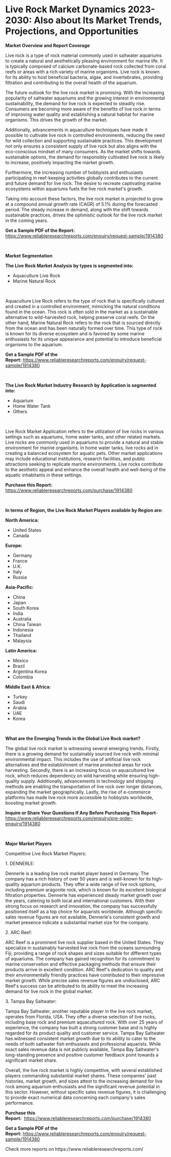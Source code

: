 <p><h1>Live Rock Market Dynamics 2023-2030: Also about Its Market Trends, Projections, and Opportunities</h1></p><p><strong>Market Overview and Report Coverage</strong></p>
<p><p>Live rock is a type of rock material commonly used in saltwater aquariums to create a natural and aesthetically pleasing environment for marine life. It is typically composed of calcium carbonate-based rock collected from coral reefs or areas with a rich variety of marine organisms. Live rock is known for its ability to host beneficial bacteria, algae, and invertebrates, providing filtration and contributing to the overall health of the aquarium.</p><p>The future outlook for the live rock market is promising. With the increasing popularity of saltwater aquariums and the growing interest in environmental sustainability, the demand for live rock is expected to steadily rise. Consumers are becoming more aware of the benefits of live rock in terms of improving water quality and establishing a natural habitat for marine organisms. This drives the growth of the market.</p><p>Additionally, advancements in aquaculture techniques have made it possible to cultivate live rock in controlled environments, reducing the need for wild collection and supporting sustainable practices. This development not only ensures a consistent supply of live rock but also aligns with the eco-conscious mindset of many consumers. As the market shifts towards sustainable options, the demand for responsibly cultivated live rock is likely to increase, positively impacting the market growth.</p><p>Furthermore, the increasing number of hobbyists and enthusiasts participating in reef-keeping activities globally contributes to the current and future demand for live rock. The desire to recreate captivating marine ecosystems within aquariums fuels the live rock market's growth.</p><p>Taking into account these factors, the live rock market is projected to grow at a compound annual growth rate (CAGR) of 5.1% during the forecasted period. The steady increase in demand, along with the shift towards sustainable practices, drives the optimistic outlook for the live rock market in the coming years.</p></p>
<p><strong>Get a Sample PDF of the Report:</strong> <a href="https://www.reliableresearchreports.com/enquiry/request-sample/1914380">https://www.reliableresearchreports.com/enquiry/request-sample/1914380</a></p>
<p>&nbsp;</p>
<p><strong>Market Segmentation</strong></p>
<p><strong>The Live Rock Market Analysis by types is segmented into:</strong></p>
<p><ul><li>Aquaculture Live Rock</li><li>Marine Natural Rock</li></ul></p>
<p>&nbsp;</p>
<p><p>Aquaculture Live Rock refers to the type of rock that is specifically cultured and created in a controlled environment, mimicking the natural conditions found in the ocean. This rock is often sold in the market as a sustainable alternative to wild-harvested rock, helping preserve coral reefs. On the other hand, Marine Natural Rock refers to the rock that is sourced directly from the ocean and has been naturally formed over time. This type of rock is known for its diverse ecosystem and is favored by some marine enthusiasts for its unique appearance and potential to introduce beneficial organisms to the aquarium.</p></p>
<p><strong>Get a Sample PDF of the Report:</strong>&nbsp;<a href="https://www.reliableresearchreports.com/enquiry/request-sample/1914380">https://www.reliableresearchreports.com/enquiry/request-sample/1914380</a></p>
<p>&nbsp;</p>
<p><strong>The Live Rock Market Industry Research by Application is segmented into:</strong></p>
<p><ul><li>Aquarium</li><li>Home Water Tank</li><li>Others</li></ul></p>
<p>&nbsp;</p>
<p><p>Live Rock Market Application refers to the utilization of live rocks in various settings such as aquariums, home water tanks, and other related markets. Live rocks are commonly used in aquariums to provide a natural and stable environment for marine organisms. In home water tanks, live rocks aid in creating a balanced ecosystem for aquatic pets. Other market applications may include educational institutions, research facilities, and public attractions seeking to replicate marine environments. Live rocks contribute to the aesthetic appeal and enhance the overall health and well-being of the aquatic inhabitants in these settings.</p></p>
<p><strong>Purchase this Report:</strong>&nbsp; <a href="https://www.reliableresearchreports.com/purchase/1914380">https://www.reliableresearchreports.com/purchase/1914380</a></p>
<p>&nbsp;</p>
<p><strong>In terms of Region, the Live Rock Market Players available by Region are:</strong></p>
<p>
    <p> <strong> North America: </strong>
        <ul>
            <li>United States</li>
            <li>Canada</li>
        </ul>
        </p> 
    <p> <strong> Europe: </strong>
        <ul>
            <li>Germany</li>
            <li>France</li>
            <li>U.K.</li>
            <li>Italy</li>
            <li>Russia</li>
        </ul>
        </p> 
    <p> <strong> Asia-Pacific: </strong>
        <ul>
            <li>China</li>
            <li>Japan</li>
            <li>South Korea</li>
            <li>India</li>
            <li>Australia</li>
            <li>China Taiwan</li>
            <li>Indonesia</li>
            <li>Thailand</li>
            <li>Malaysia</li>
        </ul>
        </p> 
    <p> <strong> Latin America: </strong>
        <ul>
            <li>Mexico</li>
            <li>Brazil</li>
            <li>Argentina Korea</li>
            <li>Colombia</li>
        </ul>
        </p> 
    <p> <strong> Middle East & Africa: </strong>
        <ul>
            <li>Turkey</li>
            <li>Saudi</li>
            <li>Arabia</li>
            <li>UAE</li>
            <li>Korea</li>
        </ul>
    </p>
    </p>
<p>&nbsp;</p>
<p><strong>What are the Emerging Trends in the Global Live Rock market?</strong></p>
<p><p>The global live rock market is witnessing several emerging trends. Firstly, there is a growing demand for sustainably sourced live rock with minimal environmental impact. This includes the use of artificial live rock alternatives and the establishment of marine protected areas for rock harvesting. Secondly, there is an increasing focus on aquacultured live rock, which reduces dependency on wild harvesting while ensuring high-quality supply. Additionally, advancements in technology and shipping methods are enabling the transportation of live rock over longer distances, expanding the market geographically. Lastly, the rise of e-commerce platforms has made live rock more accessible to hobbyists worldwide, boosting market growth.</p></p>
<p><strong>Inquire or Share Your Questions If Any Before Purchasing This Report</strong>- <a href="https://www.reliableresearchreports.com/enquiry/pre-order-enquiry/1914380">https://www.reliableresearchreports.com/enquiry/pre-order-enquiry/1914380</a></p>
<p>&nbsp;</p>
<p><strong>Major Market Players</strong></p>
<p><p>Competitive Live Rock Market Players: </p><p>1. DENNERLE:</p><p>Dennerle is a leading live rock market player based in Germany. The company has a rich history of over 50 years and is well-known for its high-quality aquarium products. They offer a wide range of live rock options, including premium aragonite rock, which is known for its excellent biological filtration properties. Dennerle has experienced steady market growth over the years, catering to both local and international customers. With their strong focus on research and innovation, the company has successfully positioned itself as a top choice for aquarists worldwide. Although specific sales revenue figures are not available, Dennerle's consistent growth and market presence indicate a substantial market size for the company.</p><p>2. ARC Reef:</p><p>ARC Reef is a prominent live rock supplier based in the United States. They specialize in sustainably harvested live rock from the oceans surrounding Fiji, providing a range of rock shapes and sizes suitable for different types of aquariums. The company has gained recognition for its commitment to marine conservation and effective packaging methods that ensure their products arrive in excellent condition. ARC Reef's dedication to quality and their environmentally friendly practices have contributed to their impressive market growth. While precise sales revenue figures are undisclosed, ARC Reef's success can be attributed to its ability to meet the increasing demand for live rock in the global market.</p><p>3. Tampa Bay Saltwater:</p><p>Tampa Bay Saltwater, another reputable player in the live rock market, operates from Florida, USA. They offer a diverse selection of live rocks, including base rock and premium aquacultured rock. With over 25 years of experience, the company has built a strong customer base and is highly regarded for its product quality and customer service. Tampa Bay Saltwater has witnessed consistent market growth due to its ability to cater to the needs of both saltwater fish enthusiasts and professional aquarists. While exact sales revenue data is not publicly available, Tampa Bay Saltwater's long-standing presence and positive customer feedback point towards a significant market share.</p><p>Overall, the live rock market is highly competitive, with several established players commanding substantial market shares. These companies' past histories, market growth, and sizes attest to the increasing demand for live rock among aquarium enthusiasts and the significant revenue potential in this sector. However, without specific sales revenue figures, it is challenging to provide exact numerical data concerning each company's sales performance.</p></p>
<p><strong>Purchase this Report:</strong>&nbsp;&nbsp;<a href="https://www.reliableresearchreports.com/purchase/1914380">https://www.reliableresearchreports.com/purchase/1914380</a></p>
<p></p>
<p><strong>Get a Sample PDF of the Report:</strong>&nbsp;<a href="https://www.reliableresearchreports.com/enquiry/request-sample/1914380">https://www.reliableresearchreports.com/enquiry/request-sample/1914380</a></p>
<p>Check more reports on https://www.reliableresearchreports.com/</p>